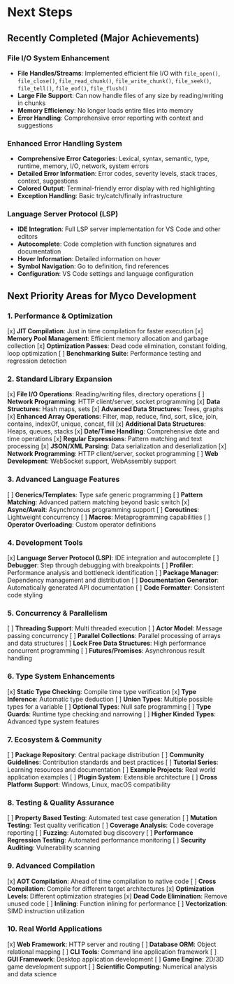 # Next Steps

## **Recently Completed (Major Achievements)**

### **File I/O System Enhancement**

- **File Handles/Streams**: Implemented efficient file I/O with `file_open()`, `file_close()`, `file_read_chunk()`, `file_write_chunk()`, `file_seek()`, `file_tell()`, `file_eof()`, `file_flush()`
- **Large File Support**: Can now handle files of any size by reading/writing in chunks
- **Memory Efficiency**: No longer loads entire files into memory
- **Error Handling**: Comprehensive error reporting with context and suggestions

### **Enhanced Error Handling System**

- **Comprehensive Error Categories**: Lexical, syntax, semantic, type, runtime, memory, I/O, network, system errors
- **Detailed Error Information**: Error codes, severity levels, stack traces, context, suggestions
- **Colored Output**: Terminal-friendly error display with red highlighting
- **Exception Handling**: Basic try/catch/finally infrastructure

### **Language Server Protocol (LSP)**

- **IDE Integration**: Full LSP server implementation for VS Code and other editors
- **Autocomplete**: Code completion with function signatures and documentation
- **Hover Information**: Detailed information on hover
- **Symbol Navigation**: Go to definition, find references
- **Configuration**: VS Code settings and language configuration

## **Next Priority Areas for Myco Development**

### 1. **Performance & Optimization**

[x] **JIT Compilation**: Just in time compilation for faster execution
[x] **Memory Pool Management**: Efficient memory allocation and garbage collection
[x] **Optimization Passes**: Dead code elimination, constant folding, loop optimization
[ ] **Benchmarking Suite**: Performance testing and regression detection

### 2. **Standard Library Expansion**

[x] **File I/O Operations**: Reading/writing files, directory operations
[ ] **Network Programming**: HTTP client/server, socket programming
[x] **Data Structures**: Hash maps, sets
[x] **Advanced Data Structures**: Trees, graphs
[x] **Enhanced Array Operations**: Filter, map, reduce, find, sort, slice, join, contains, indexOf, unique, concat, fill
[x] **Additional Data Structures**: Heaps, queues, stacks
[x] **Date/Time Handling**: Comprehensive date and time operations
[x] **Regular Expressions**: Pattern matching and text processing
[x] **JSON/XML Parsing**: Data serialization and deserialization
[x] **Network Programming**: HTTP client/server, socket programming
[ ] **Web Development**: WebSocket support, WebAssembly support

### 3. **Advanced Language Features**

[ ] **Generics/Templates**: Type safe generic programming
[ ] **Pattern Matching**: Advanced pattern matching beyond basic switch
[x] **Async/Await**: Asynchronous programming support
[ ] **Coroutines**: Lightweight concurrency
[ ] **Macros**: Metaprogramming capabilities
[ ] **Operator Overloading**: Custom operator definitions

### 4. **Development Tools**

[x] **Language Server Protocol (LSP)**: IDE integration and autocomplete
[ ] **Debugger**: Step through debugging with breakpoints
[ ] **Profiler**: Performance analysis and bottleneck identification
[ ] **Package Manager**: Dependency management and distribution
[ ] **Documentation Generator**: Automatically generated API documentation
[ ] **Code Formatter**: Consistent code styling

### 5. **Concurrency & Parallelism**

[ ] **Threading Support**: Multi threaded execution
[ ] **Actor Model**: Message passing concurrency
[ ] **Parallel Collections**: Parallel processing of arrays and data structures
[ ] **Lock Free Data Structures**: High performance concurrent programming
[ ] **Futures/Promises**: Asynchronous result handling

### 6. **Type System Enhancements**

[x] **Static Type Checking**: Compile time type verification
[x] **Type Inference**: Automatic type deduction
[ ] **Union Types**: Multiple possible types for a variable
[ ] **Optional Types**: Null safe programming
[ ] **Type Guards**: Runtime type checking and narrowing
[ ] **Higher Kinded Types**: Advanced type system features

### 7. **Ecosystem & Community**

[ ] **Package Repository**: Central package distribution
[ ] **Community Guidelines**: Contribution standards and best practices
[ ] **Tutorial Series**: Learning resources and documentation
[ ] **Example Projects**: Real world application examples
[ ] **Plugin System**: Extensible architecture
[ ] **Cross Platform Support**: Windows, Linux, macOS compatibility

### 8. **Testing & Quality Assurance**

[ ] **Property Based Testing**: Automated test case generation
[ ] **Mutation Testing**: Test quality verification
[ ] **Coverage Analysis**: Code coverage reporting
[ ] **Fuzzing**: Automated bug discovery
[ ] **Performance Regression Testing**: Automated performance monitoring
[ ] **Security Auditing**: Vulnerability scanning

### 9. **Advanced Compilation**

[x] **AOT Compilation**: Ahead of time compilation to native code
[ ] **Cross Compilation**: Compile for different target architectures
[x] **Optimization Levels**: Different optimization strategies
[x] **Dead Code Elimination**: Remove unused code
[ ] **Inlining**: Function inlining for performance
[ ] **Vectorization**: SIMD instruction utilization

### 10. **Real World Applications**

[x] **Web Framework**: HTTP server and routing
[ ] **Database ORM**: Object relational mapping
[ ] **CLI Tools**: Command line application framework
[ ] **GUI Framework**: Desktop application development
[ ] **Game Engine**: 2D/3D game development support
[ ] **Scientific Computing**: Numerical analysis and data science
